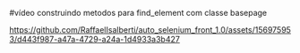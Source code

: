 #vídeo construindo metodos para find_element com classe basepage




https://github.com/RaffaelIsalberti/auto_selenium_front_1.0/assets/156975953/d443f987-a47a-4729-a24a-1d4933a3b427






